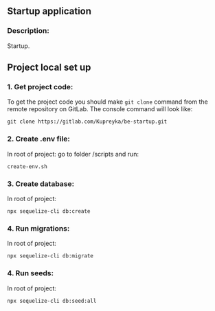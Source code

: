## Startup application

### **Description:**

Startup.

## Project local set up

### 1. Get project code:

To get the project code you should make `git clone` command from the remote repository on GitLab.
The console command will look like:
```
git clone https://gitlab.com/Kupreyka/be-startup.git
```

### 2. Create .env file:

In root of project: go to folder /scripts and run:

```
create-env.sh
```

### 3. Create database:

In root of project:

```
npx sequelize-cli db:create
```

### 4. Run migrations:

In root of project:

```
npx sequelize-cli db:migrate
```

### 4. Run seeds:

In root of project:

```
npx sequelize-cli db:seed:all
```

